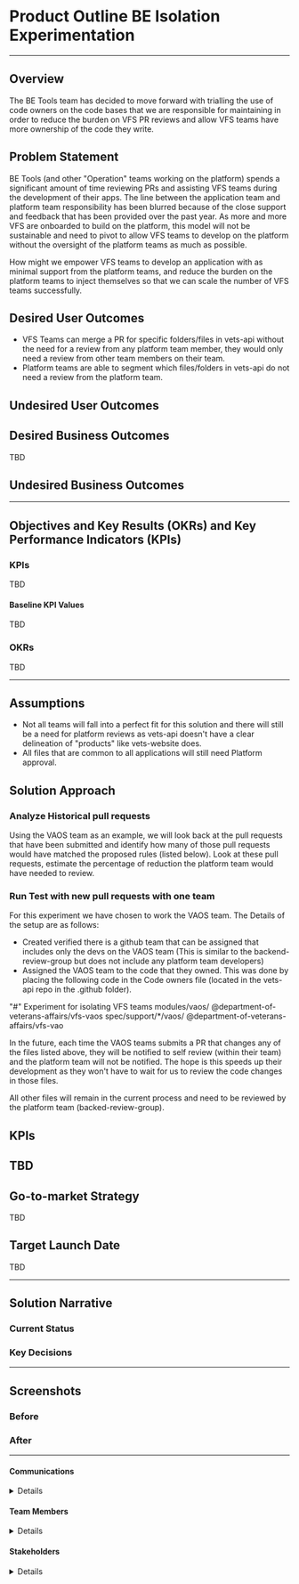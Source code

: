 # Product Outline BE Isolation Experimentation
---

## Overview
The BE Tools team has decided to move forward with trialling the use of code owners on the code bases that we are responsible for maintaining in order to reduce the burden on VFS PR reviews and allow VFS teams have more ownership of the code they write.

## Problem Statement
BE Tools (and other "Operation" teams working on the platform) spends a significant amount of time reviewing PRs and assisting VFS teams during the development of their apps.  The line between the application team and platform team responsibility has been blurred because of the close support and feedback that has been provided over the past year.  As more and more VFS are onboarded to build on the platform, this model will not be sustainable and need to pivot to allow VFS teams to develop on the platform without the oversight of the platform teams as much as possible.

How might we empower VFS teams to develop an application with as minimal support from the platform teams, and reduce the burden on the platform teams to inject themselves so that we can scale the number of VFS teams successfully.
 
## Desired User Outcomes

- VFS Teams can merge a PR for specific folders/files in vets-api without the need for a review from any platform team member, they would only need a review from other team members on their team.
- Platform teams are able to segment which files/folders in vets-api do not need a review from the platform team.


## Undesired User Outcomes



## Desired Business Outcomes

TBD

## Undesired Business Outcomes


---
## Objectives and Key Results (OKRs) and Key Performance Indicators (KPIs)

### KPIs
TBD

#### Baseline KPI Values
TBD

### OKRs
TBD

---

## Assumptions
- Not all teams will fall into a perfect fit for this solution and there will still be a need for platform reviews as vets-api doesn't have a clear delineation of "products" like vets-website does.
- All files that are common to all applications will still need Platform approval.

## Solution Approach

### Analyze Historical pull requests

Using the VAOS team as an example, we will look back at the pull requests that have been submitted and identify how many of those pull requests would have matched the proposed rules (listed below).  Look at these pull requests, estimate the percentage of reduction the platform team would have needed to review.


### Run Test with new pull requests with one team
For this experiment we have chosen to work the VAOS team.  The Details of the setup are as follows:
- Created verified there is a github team that can be assigned that includes only the devs on the VAOS team (This is similar to the backend-review-group but does not include any platform team developers)
- Assigned the VAOS team to the code that they owned.  This was done by placing the following code in the Code owners file (located in the vets-api repo in the .github folder).

"#" Experiment for isolating VFS teams
modules/vaos/                        @department-of-veterans-affairs/vfs-vaos
spec/support/*/vaos/                 @department-of-veterans-affairs/vfs-vao

In the future, each time the VAOS teams submits a PR that changes any of the files listed above, they will be notified to self review (within their team) and the platform team will not be notified.  The hope is this speeds up their development as they won't have to wait for us to review the code changes in those files.

All other files will remain in the current process and need to be reviewed by the platform team (backed-review-group).

## KPIs
TBD
--- 

## Go-to-market Strategy
TBD

## Target Launch Date
TBD

---

## Solution Narrative

### Current Status

### Key Decisions

---
   
## Screenshots

### Before

### After

---

#### Communications

<details>

- Team Name: BE Tools
- GitHub Label: tools-be
- Slack channel: #vsp-tools-be
- Product POCs: Alex Pappas
- Lead Eng: JP
- Stakeholders: 

</details>

#### Team Members

<details>
 
 - DEPO Lead: 
 - PM: Alex Pappas
 - Engineering: JP
 - Research/Design: N/A
 
</details>


#### Stakeholders

<details>
 
_What offices/departments are critical to make this initiative successful?_
 
</details>
